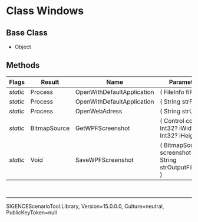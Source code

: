 # Class Windows
## Base Class
- Object
## Methods
Flags|Result|Name|Parameters
-|-|-|-
*static*|Process|OpenWithDefaultApplication|( FileInfo fiFile )
*static*|Process|OpenWithDefaultApplication|( String strFile )
*static*|Process|OpenWebAdress|( String strURL )
*static*|BitmapSource|GetWPFScreenshot|( Control control , Int32? iWidth , Int32? iHeight )
*static*|Void|SaveWPFScreenshot|( BitmapSource screenshot , String strOutputFilename )

<br /><hr />
SIGENCEScenarioTool.Library, Version=15.0.0.0, Culture=neutral, PublicKeyToken=null
